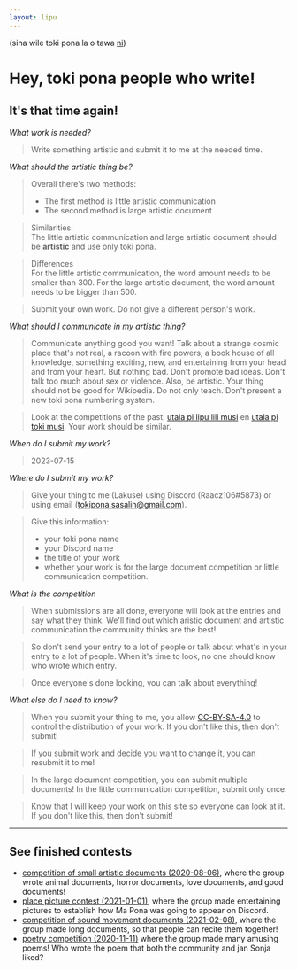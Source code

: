 ```yaml
---
layout: lipu
---
```

(sina wile toki pona la o tawa [ni](index.md))

# Hey, toki pona people who write!
## It's that time again!

*What work is needed?*

> Write something artistic and submit it to me at the needed time. 

*What should the artistic thing be?*

> Overall there's two methods:
> - The first method is little artistic communication
> - The second method is large artistic document

> Similarities: <br>
> The little artistic communication and large artistic document should be **artistic** and use only toki pona. 

> Differences <br>
> For the little artistic communication, the word amount needs to be smaller than 300. 
> For the large artistic document, the word amount needs to be bigger than 500. 

> Submit your own work. Do not give a different person's work. 

*What should I communicate in my artistic thing?*

> Communicate anything good you want!
> Talk about a strange cosmic place that's not real, a racoon with fire powers, a book house of all knowledge, something exciting, new, and entertaining from your head and from your heart. 
> But nothing bad. Don't promote bad ideas. Don't talk too much about sex or violence.
> Also, be artistic. Your thing should not be good for Wikipedia. Do not only teach. Don't present a new toki pona numbering system. 

> Look at the competitions of the past: [utala pi lipu lili musi](lipu-lili/) en [utala pi toki musi](toki-musi-lili). Your work should be similar. 

*When do I submit my work?*

> 2023-07-15

*Where do I submit my work?*

> Give your thing to me (Lakuse) using Discord (Raacz106#5873) or using email (tokipona.sasalin@gmail.com).

> Give this information:
> - your toki pona name
> - your Discord name
> - the title of your work  
> - whether your work is for the large document competition or little communication competition. 

*What is the competition*

> When submissions are all done, everyone will look at the entries and say what they think. We'll find out which aristic document and artistic communication the community thinks are the best!

> So don't send your entry to a lot of people or talk about what's in your entry to a lot of people. When it's time to look, no one should know who wrote which entry.

> Once everyone's done looking, you can talk about everything!

*What else do I need to know?*

> When you submit your thing to me, you allow [CC-BY-SA-4.0]((https://creativecommons.org/licenses/by-sa/4.0/)) to control the distribution of your work. If you don't like this, then don't submit! 

> If you submit work and decide you want to change it, you can resubmit it to me!

> In the large document competition, you can submit multiple documents! In the little communication competition, submit only once. 

> Know that I will keep your work on this site so everyone can look at it. If you don't like this, then don't submit!


***

## See finished contests
- [competition of small artistic documents (2020-08-06)](lipu-lili/index_en.md), where the group wrote animal documents, horror documents, love documents, and good documents!
- [place picture contest (2021-01-01)](sitelen-ma/index_en.md), where the group made entertaining pictures to establish how Ma Pona was going to appear on Discord.
- [competition of sound movement documents (2021-02-08)](lipu-kalama-tawa/index_en.md), where the group made long documents, so that people can recite them together! 
- [poetry competition (2020-11-11)](toki-musi-lili/index_en.md) where the group made many amusing poems! Who wrote the poem that both the community and jan Sonja liked?

